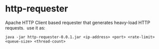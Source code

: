 # http-requester
Apache HTTP Client based requester that generates heavy-load HTTP requests. 
use it as:
```
java -jar http-requester-0.0.1.jar <ip-address> <port> <rate-limit> <queue-size> <thread-count>
```
